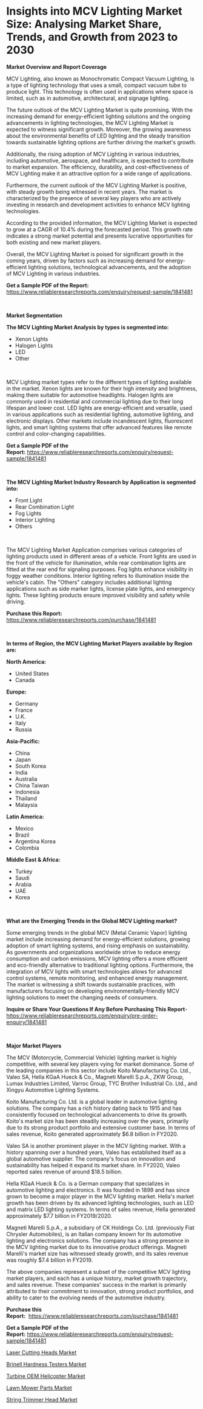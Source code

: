 <p><h1>Insights into MCV Lighting Market Size: Analysing Market Share, Trends, and Growth from 2023 to 2030</h1></p><p><strong>Market Overview and Report Coverage</strong></p>
<p><p>MCV Lighting, also known as Monochromatic Compact Vacuum Lighting, is a type of lighting technology that uses a small, compact vacuum tube to produce light. This technology is often used in applications where space is limited, such as in automotive, architectural, and signage lighting.</p><p>The future outlook of the MCV Lighting Market is quite promising. With the increasing demand for energy-efficient lighting solutions and the ongoing advancements in lighting technologies, the MCV Lighting Market is expected to witness significant growth. Moreover, the growing awareness about the environmental benefits of LED lighting and the steady transition towards sustainable lighting options are further driving the market's growth.</p><p>Additionally, the rising adoption of MCV Lighting in various industries, including automotive, aerospace, and healthcare, is expected to contribute to market expansion. The efficiency, durability, and cost-effectiveness of MCV Lighting make it an attractive option for a wide range of applications.</p><p>Furthermore, the current outlook of the MCV Lighting Market is positive, with steady growth being witnessed in recent years. The market is characterized by the presence of several key players who are actively investing in research and development activities to enhance MCV lighting technologies.</p><p>According to the provided information, the MCV Lighting Market is expected to grow at a CAGR of 10.4% during the forecasted period. This growth rate indicates a strong market potential and presents lucrative opportunities for both existing and new market players.</p><p>Overall, the MCV Lighting Market is poised for significant growth in the coming years, driven by factors such as increasing demand for energy-efficient lighting solutions, technological advancements, and the adoption of MCV Lighting in various industries.</p></p>
<p><strong>Get a Sample PDF of the Report:</strong> <a href="https://www.reliableresearchreports.com/enquiry/request-sample/1841481">https://www.reliableresearchreports.com/enquiry/request-sample/1841481</a></p>
<p>&nbsp;</p>
<p><strong>Market Segmentation</strong></p>
<p><strong>The MCV Lighting Market Analysis by types is segmented into:</strong></p>
<p><ul><li>Xenon Lights</li><li>Halogen Lights</li><li>LED</li><li>Other</li></ul></p>
<p>&nbsp;</p>
<p><p>MCV Lighting market types refer to the different types of lighting available in the market. Xenon lights are known for their high intensity and brightness, making them suitable for automotive headlights. Halogen lights are commonly used in residential and commercial lighting due to their long lifespan and lower cost. LED lights are energy-efficient and versatile, used in various applications such as residential lighting, automotive lighting, and electronic displays. Other markets include incandescent lights, fluorescent lights, and smart lighting systems that offer advanced features like remote control and color-changing capabilities.</p></p>
<p><strong>Get a Sample PDF of the Report:</strong>&nbsp;<a href="https://www.reliableresearchreports.com/enquiry/request-sample/1841481">https://www.reliableresearchreports.com/enquiry/request-sample/1841481</a></p>
<p>&nbsp;</p>
<p><strong>The MCV Lighting Market Industry Research by Application is segmented into:</strong></p>
<p><ul><li>Front Light</li><li>Rear Combination Light</li><li>Fog Lights</li><li>Interior Lighting</li><li>Others</li></ul></p>
<p>&nbsp;</p>
<p><p>The MCV Lighting Market Application comprises various categories of lighting products used in different areas of a vehicle. Front lights are used in the front of the vehicle for illumination, while rear combination lights are fitted at the rear end for signaling purposes. Fog lights enhance visibility in foggy weather conditions. Interior lighting refers to illumination inside the vehicle's cabin. The "Others" category includes additional lighting applications such as side marker lights, license plate lights, and emergency lights. These lighting products ensure improved visibility and safety while driving.</p></p>
<p><strong>Purchase this Report:</strong>&nbsp; <a href="https://www.reliableresearchreports.com/purchase/1841481">https://www.reliableresearchreports.com/purchase/1841481</a></p>
<p>&nbsp;</p>
<p><strong>In terms of Region, the MCV Lighting Market Players available by Region are:</strong></p>
<p>
    <p> <strong> North America: </strong>
        <ul>
            <li>United States</li>
            <li>Canada</li>
        </ul>
        </p> 
    <p> <strong> Europe: </strong>
        <ul>
            <li>Germany</li>
            <li>France</li>
            <li>U.K.</li>
            <li>Italy</li>
            <li>Russia</li>
        </ul>
        </p> 
    <p> <strong> Asia-Pacific: </strong>
        <ul>
            <li>China</li>
            <li>Japan</li>
            <li>South Korea</li>
            <li>India</li>
            <li>Australia</li>
            <li>China Taiwan</li>
            <li>Indonesia</li>
            <li>Thailand</li>
            <li>Malaysia</li>
        </ul>
        </p> 
    <p> <strong> Latin America: </strong>
        <ul>
            <li>Mexico</li>
            <li>Brazil</li>
            <li>Argentina Korea</li>
            <li>Colombia</li>
        </ul>
        </p> 
    <p> <strong> Middle East & Africa: </strong>
        <ul>
            <li>Turkey</li>
            <li>Saudi</li>
            <li>Arabia</li>
            <li>UAE</li>
            <li>Korea</li>
        </ul>
    </p>
    </p>
<p>&nbsp;</p>
<p><strong>What are the Emerging Trends in the Global MCV Lighting market?</strong></p>
<p><p>Some emerging trends in the global MCV (Metal Ceramic Vapor) lighting market include increasing demand for energy-efficient solutions, growing adoption of smart lighting systems, and rising emphasis on sustainability. As governments and organizations worldwide strive to reduce energy consumption and carbon emissions, MCV lighting offers a more efficient and eco-friendly alternative to traditional lighting options. Furthermore, the integration of MCV lights with smart technologies allows for advanced control systems, remote monitoring, and enhanced energy management. The market is witnessing a shift towards sustainable practices, with manufacturers focusing on developing environmentally-friendly MCV lighting solutions to meet the changing needs of consumers.</p></p>
<p><strong>Inquire or Share Your Questions If Any Before Purchasing This Report</strong>- <a href="https://www.reliableresearchreports.com/enquiry/pre-order-enquiry/1841481">https://www.reliableresearchreports.com/enquiry/pre-order-enquiry/1841481</a></p>
<p>&nbsp;</p>
<p><strong>Major Market Players</strong></p>
<p><p>The MCV (Motorcycle, Commercial Vehicle) lighting market is highly competitive, with several key players vying for market dominance. Some of the leading companies in this sector include Koito Manufacturing Co. Ltd., Valeo SA, Hella KGaA Hueck & Co., Magneti Marelli S.p.A., ZKW Group, Lumax Industries Limited, Varroc Group, TYC Brother Industrial Co. Ltd., and Xingyu Automotive Lighting Systems.</p><p>Koito Manufacturing Co. Ltd. is a global leader in automotive lighting solutions. The company has a rich history dating back to 1915 and has consistently focused on technological advancements to drive its growth. Koito's market size has been steadily increasing over the years, primarily due to its strong product portfolio and extensive customer base. In terms of sales revenue, Koito generated approximately $6.8 billion in FY2020.</p><p>Valeo SA is another prominent player in the MCV lighting market. With a history spanning over a hundred years, Valeo has established itself as a global automotive supplier. The company's focus on innovation and sustainability has helped it expand its market share. In FY2020, Valeo reported sales revenue of around $18.5 billion.</p><p>Hella KGaA Hueck & Co. is a German company that specializes in automotive lighting and electronics. It was founded in 1899 and has since grown to become a major player in the MCV lighting market. Hella's market growth has been driven by its advanced lighting technologies, such as LED and matrix LED lighting systems. In terms of sales revenue, Hella generated approximately $7.7 billion in FY2019/2020.</p><p>Magneti Marelli S.p.A., a subsidiary of CK Holdings Co. Ltd. (previously Fiat Chrysler Automobiles), is an Italian company known for its automotive lighting and electronics solutions. The company has a strong presence in the MCV lighting market due to its innovative product offerings. Magneti Marelli's market size has witnessed steady growth, and its sales revenue was roughly $7.4 billion in FY2019.</p><p>The above companies represent a subset of the competitive MCV lighting market players, and each has a unique history, market growth trajectory, and sales revenue. These companies' success in the market is primarily attributed to their commitment to innovation, strong product portfolios, and ability to cater to the evolving needs of the automotive industry.</p></p>
<p><strong>Purchase this Report:</strong>&nbsp;&nbsp;<a href="https://www.reliableresearchreports.com/purchase/1841481">https://www.reliableresearchreports.com/purchase/1841481</a></p>
<p></p>
<p><strong>Get a Sample PDF of the Report:</strong>&nbsp;<a href="https://www.reliableresearchreports.com/enquiry/request-sample/1841481">https://www.reliableresearchreports.com/enquiry/request-sample/1841481</a></p>
<p><p><a href="https://medium.com/@fitanstorm7845/laser-cutting-heads-market-size-market-outlook-and-market-forecast-2023-to-2030-8d524ad8f0cd">Laser Cutting Heads Market</a></p><p><a href="https://medium.com/@adibooy632501/brinell-hardness-testers-market-report-reveals-the-latest-trends-and-growth-opportunities-of-this-afd030395a81">Brinell Hardness Testers Market</a></p><p><a href="https://github.com/RickHolmes3/Market-Research-Report-List-2/blob/main/turbine-oem-helicopter-market.md">Turbine OEM Helicopter Market</a></p><p><a href="https://www.linkedin.com/pulse/lawn-mower-parts-market-insights-players-forecast-till-gfzee/">Lawn Mower Parts Market</a></p><p><a href="https://www.linkedin.com/pulse/string-trimmer-head-market-research-report-provides-thorough-flmoe/">String Trimmer Head Market</a></p></p>
